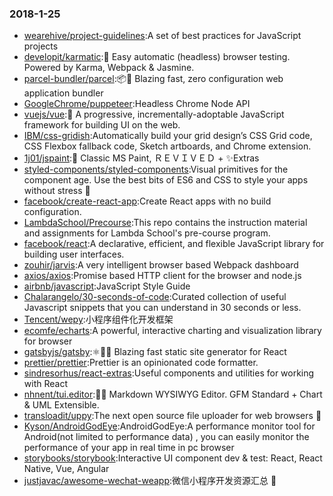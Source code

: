 ### 2018-1-25 
* [wearehive/project-guidelines](https://github.com//wearehive/project-guidelines):A set of best practices for JavaScript projects 
* [developit/karmatic](https://github.com//developit/karmatic):🦑 Easy automatic (headless) browser testing. Powered by Karma, Webpack & Jasmine. 
* [parcel-bundler/parcel](https://github.com//parcel-bundler/parcel):📦🚀 Blazing fast, zero configuration web application bundler 
* [GoogleChrome/puppeteer](https://github.com//GoogleChrome/puppeteer):Headless Chrome Node API 
* [vuejs/vue](https://github.com//vuejs/vue):🖖 A progressive, incrementally-adoptable JavaScript framework for building UI on the web. 
* [IBM/css-gridish](https://github.com//IBM/css-gridish):Automatically build your grid design’s CSS Grid code, CSS Flexbox fallback code, Sketch artboards, and Chrome extension. 
* [1j01/jspaint](https://github.com//1j01/jspaint):🎨 Classic MS Paint, ＲＥＶＩＶＥＤ + ✨Extras 
* [styled-components/styled-components](https://github.com//styled-components/styled-components):Visual primitives for the component age. Use the best bits of ES6 and CSS to style your apps without stress 💅 
* [facebook/create-react-app](https://github.com//facebook/create-react-app):Create React apps with no build configuration. 
* [LambdaSchool/Precourse](https://github.com//LambdaSchool/Precourse):This repo contains the instruction material and assignments for Lambda School's pre-course program. 
* [facebook/react](https://github.com//facebook/react):A declarative, efficient, and flexible JavaScript library for building user interfaces. 
* [zouhir/jarvis](https://github.com//zouhir/jarvis):A very intelligent browser based Webpack dashboard 
* [axios/axios](https://github.com//axios/axios):Promise based HTTP client for the browser and node.js 
* [airbnb/javascript](https://github.com//airbnb/javascript):JavaScript Style Guide 
* [Chalarangelo/30-seconds-of-code](https://github.com//Chalarangelo/30-seconds-of-code):Curated collection of useful Javascript snippets that you can understand in 30 seconds or less. 
* [Tencent/wepy](https://github.com//Tencent/wepy):小程序组件化开发框架 
* [ecomfe/echarts](https://github.com//ecomfe/echarts):A powerful, interactive charting and visualization library for browser 
* [gatsbyjs/gatsby](https://github.com//gatsbyjs/gatsby):⚛️📄🚀 Blazing fast static site generator for React 
* [prettier/prettier](https://github.com//prettier/prettier):Prettier is an opinionated code formatter. 
* [sindresorhus/react-extras](https://github.com//sindresorhus/react-extras):Useful components and utilities for working with React 
* [nhnent/tui.editor](https://github.com//nhnent/tui.editor):🍞📝 Markdown WYSIWYG Editor. GFM Standard + Chart & UML Extensible. 
* [transloadit/uppy](https://github.com//transloadit/uppy):The next open source file uploader for web browsers 🐶 
* [Kyson/AndroidGodEye](https://github.com//Kyson/AndroidGodEye):AndroidGodEye:A performance monitor tool for Android(not limited to performance data) , you can easily monitor the performance of your app in real time in pc browser 
* [storybooks/storybook](https://github.com//storybooks/storybook):Interactive UI component dev & test: React, React Native, Vue, Angular 
* [justjavac/awesome-wechat-weapp](https://github.com//justjavac/awesome-wechat-weapp):微信小程序开发资源汇总 💯 
